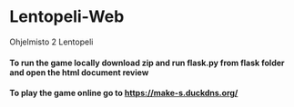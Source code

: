 # Lentopeli-Web
Ohjelmisto 2 Lentopeli <br>
<h4>To run the game locally download zip and run flask.py from flask folder and open the html document review</h4>
<h4>To play the game online go to <a href="https://make-s.duckdns.org/" target="blank" rel="noopener noreferrer">https://make-s.duckdns.org/</a> </h4>
